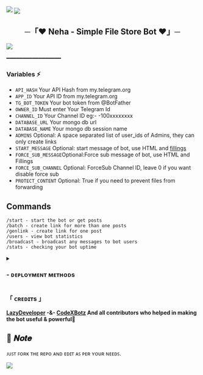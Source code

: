 
<img src="https://user-images.githubusercontent.com/73097560/115834477-dbab4500-a447-11eb-908a-139a6edaec5c.gif">
<img src='https://i.ibb.co/wLRVwrD/Neha-20241027-134327-0000.png' align="center">
<h2 align="center">
  ─「❤ Neha - Simple File Store Bot ❤」─
</h2>
<img src="https://user-images.githubusercontent.com/73097560/115834477-dbab4500-a447-11eb-908a-139a6edaec5c.gif">


 ━━━━━━━━━━━━━━━━━

### Variables ⚡

* `API_HASH` Your API Hash from my.telegram.org
* `APP_ID` Your API ID from my.telegram.org
* `TG_BOT_TOKEN` Your bot token from @BotFather
* `OWNER_ID` Must enter Your Telegram Id
* `CHANNEL_ID` Your Channel ID eg:- -100xxxxxxxx
* `DATABASE_URL` Your mongo db url
* `DATABASE_NAME` Your mongo db session name
* `ADMINS` Optional: A space separated list of user_ids of Admins, they can only create links
* `START_MESSAGE` Optional: start message of bot, use HTML and <a href='https://github.com/LazyDeveloperr/Simple_fileStore_BOT/blob/main/README.md#start_message'>fillings</a>
* `FORCE_SUB_MESSAGE`Optional:Force sub message of bot, use HTML and Fillings
* `FORCE_SUB_CHANNEL` Optional: ForceSub Channel ID, leave 0 if you want disable force sub
* `PROTECT_CONTENT` Optional: True if you need to prevent files from forwarding

## Commands

```
/start - start the bot or get posts
/batch - create link for more than one posts
/genlink - create link for one post
/users - view bot statistics
/broadcast - broadcast any messages to bot users
/stats - checking your bot uptime
```



<details>
<summary><h3>
- <b> ᴅᴇᴘʟᴏʏᴍᴇɴᴛ ᴍᴇᴛʜᴏᴅs </b>
</h3></summary>
<a href="https://youtube.com/@LazyDeveloperr" align="center">
  <img src="https://img.shields.io/badge/How%20to-Deploy-red?logo=youtube" width="147" align="center">
</a>

## Copy vars for RAW EDIT(koyeb)
```
ADMINS=5965340120
API_HASH=68098tyghvbnmmklji0a53ae86a661a12
APP_ID=109856786
CHANNEL_ID=-1001895607162
DATABASE_NAME=Cluster0
DATABASE_URL=mongodb+srv://lazyxxx:lazyxx@cluster0.v5uug.mongodb.net/?retryWrites=true&w=majority
FILE_AUTO_DELETE=600
FORCE_SUB_CHANNEL=-1001855814121
FORCE_SUB_CHANNEL2=-1002015215461
LOG_CHANNEL=-1001895607162
OWNER=LazyDeveloperr
OWNER_ID=5965340120
PORT=8080
TG_BOT_TOKEN=619876536:AAHkjhgcfvbnklidcvbnHhLqNmewwRy5xIw4

```

<h3 align="center">
    ─「 ᴅᴇᴩʟᴏʏ ᴏɴ ᴋᴏʏᴇʙ 」─
</h3>
<p align="center"><a href="https://app.koyeb.com/deploy?type=git&repository=github.com/LazyDeveloperr/Simple_fileStore_BOT&branch=main&name=neha">
  <img src="https://www.koyeb.com/static/images/deploy/button.svg" alt="Deploy On Koyeb">
</a></p>

<h3 align="center">
    ─「 ᴅᴇᴩʟᴏʏ ᴏɴ ʜᴇʀᴏᴋᴜ 」─
</h3>
<p align="center"><a href="https://heroku.com/deploy?template=https://github.com/LazyDeveloperr/Simple_fileStore_BOT/tree/main">
  <img src="https://www.herokucdn.com/deploy/button.svg" alt="Deploy On Heroku">
</a></p>

<h3 align="center">
    ─「 ᴅᴇᴩʟᴏʏ ᴏɴ ʀᴀɪʟᴡᴀʏ 」─
</h3>
<p align="center"><a href="https://railway.app/deploy?template=https://github.com/LazyDeveloperr/Simple_fileStore_BOT">
     <img height="45px" src="https://railway.app/button.svg">
</a></p>
<h3 align="center">
    ─「 ᴅᴇᴩʟᴏʏ ᴏɴ ʀᴇɴᴅᴇʀ 」─
</h3>
<p align="center"><a href="https://render.com/deploy?repo=https://github.com/LazyDeveloperr/Simple_fileStore_BOT">
<img src="https://render.com/images/deploy-to-render-button.svg" alt="Deploy to Render">
</a></p>
<h3 align="center">
    ─「 ᴅᴇᴩʟᴏʏ ᴏɴ ᴠᴘs 」─
</h3>
<p>
<pre>
git clone https://github.com/LazyDeveloperr/Simple_fileStore_BOT
# Install Packages
pip3 install -U -r requirements.txt
Edit info.py with variables as given below then run bot
python3 main.py
</pre>
</p>
</details>

<h3>「 ᴄʀᴇᴅɪᴛs 」
</h3>


 
<b>[LazyDeveloper](https://github.com/LazyDeveloperr) -&- [CodeXBotz](https://github.com/CodeXBotz) And all contributors who helped in making the bot useful & powerful🖤 </b>

## 📌  𝑵𝒐𝒕𝒆

ᴊᴜꜱᴛ ꜰᴏʀᴋ ᴛʜᴇ ʀᴇᴘᴏ ᴀɴᴅ ᴇᴅɪᴛ ᴀꜱ ᴘᴇʀ ʏᴏᴜʀ ɴᴇᴇᴅꜱ.

<img src="https://user-images.githubusercontent.com/73097560/115834477-dbab4500-a447-11eb-908a-139a6edaec5c.gif">
